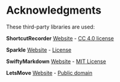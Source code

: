 # Acknowledgments

These third-party libraries are used:

**ShortcutRecorder**
[Website](https://github.com/Kentzo/ShortcutRecorder) - [CC 4.0 license](https://github.com/Kentzo/ShortcutRecorder/blob/master/LICENSE.txt)

**Sparkle**
[Website](https://github.com/sparkle-project/Sparkle) - [License](https://github.com/sparkle-project/Sparkle/blob/master/LICENSE)

**SwiftyMarkdown**
[Website](https://github.com/SimonFairbairn/SwiftyMarkdown) - [MIT License](https://github.com/SimonFairbairn/SwiftyMarkdown/blob/master/LICENSE)

**LetsMove**
[Website](https://github.com/potionfactory/LetsMove) - [Public domain](https://github.com/potionfactory/LetsMove#license)